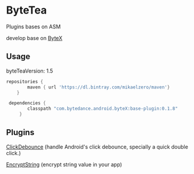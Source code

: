 # ByteTea
 Plugins bases on ASM


develop base on [ByteX](https://github.com/bytedance/ByteX)

## Usage
byteTeaVersion: 1.5

```gradle
repositories {
        maven { url 'https://dl.bintray.com/mikaelzero/maven'}
    }

 dependencies {
        classpath "com.bytedance.android.byteX:base-plugin:0.1.8"
     }

```


## Plugins

[ClickDebounce](https://github.com/MikaelZero/ByteTea/blob/master/ClickDebounce/README.md) (handle Android's click debounce, specially a quick double click.)

[EncryptString](https://github.com/MikaelZero/ByteTea/blob/master/EncryptString/README.md) (encrypt string value in your app)